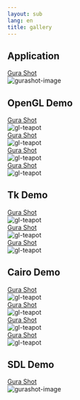 ```yaml
---
layout: sub
lang: en
title: gallery
---
```

## Application

<div class="card" style="width: 18rem;">
  <div class="card-header mb-2">
	<a href="http://app.gura-lang.org/gurashot/">Gura Shot</a>
  </div>
  <img class="card-img-bottom" src="{{ topdir }}/assets/gurashot-image.png" alt="gurashot-image">
</div>



## OpenGL Demo

<div class="card-columns">

  <div class="card">
	<div class="card-header mb-2">
	  <a href="#">Gura Shot</a>
	</div>
	<img class="card-img-bottom" src="{{ topdir }}/assets/gl-teapot.png" alt="gl-teapot">
  </div>

  <div class="card">
	<div class="card-header mb-2">
	  <a href="#">Gura Shot</a>
	</div>
	<img class="card-img-bottom" src="{{ topdir }}/assets/gl-logo.png" alt="gl-teapot">
  </div>

  <div class="card">
	<div class="card-header mb-2">
	  <a href="#">Gura Shot</a>
	</div>
	<img class="card-img-bottom" src="{{ topdir }}/assets/gl-sphere.png" alt="gl-teapot">
  </div>

  <div class="card">
	<div class="card-header mb-2">
	  <a href="#">Gura Shot</a>
	</div>
	<img class="card-img-bottom" src="{{ topdir }}/assets/gl-wave.png" alt="gl-teapot">
  </div>

</div>


## Tk Demo

<div class="card-columns">

  <div class="card" style="width: 12rem;">
	<div class="card-header mb-2">
	  <a href="#">Gura Shot</a>
	</div>
	<img class="card-img-bottom" src="{{ topdir }}/assets/tk-button.png" alt="gl-teapot">
  </div>

  <div class="card" style="width: 12rem;">
	<div class="card-header mb-2">
	  <a href="#">Gura Shot</a>
	</div>
	<img class="card-img-bottom" src="{{ topdir }}/assets/tk-listbox.png" alt="gl-teapot">
  </div>

  <div class="card" style="width: 12rem;">
	<div class="card-header mb-2">
	  <a href="#">Gura Shot</a>
	</div>
	<img class="card-img-bottom" src="{{ topdir }}/assets/tk-kangaroo.png" alt="gl-teapot">
  </div>

</div>


## Cairo Demo

<div class="card-columns">

  <div class="card">
	<div class="card-header mb-2">
	  <a href="#">Gura Shot</a>
	</div>
	<img class="card-img-bottom" src="{{ topdir }}/assets/cairo-samples-curve_to.png" alt="gl-teapot">
  </div>

  <div class="card">
	<div class="card-header mb-2">
	  <a href="#">Gura Shot</a>
	</div>
	<img class="card-img-bottom" src="{{ topdir }}/assets/cairo-samples-gradient.png" alt="gl-teapot">
  </div>

  <div class="card">
	<div class="card-header mb-2">
	  <a href="#">Gura Shot</a>
	</div>
	<img class="card-img-bottom" src="{{ topdir }}/assets/cairo-samples-text.png" alt="gl-teapot">
  </div>

  <div class="card">
	<div class="card-header mb-2">
	  <a href="#">Gura Shot</a>
	</div>
	<img class="card-img-bottom" src="{{ topdir }}/assets/cairo-samples-text_extents.png" alt="gl-teapot">
  </div>

</div>


## SDL Demo

<div class="card" style="width: 18rem;">
  <div class="card-header mb-2">
	<a href="http://app.gura-lang.org/gurashot/">Gura Shot</a>
  </div>
  <img class="card-img-bottom" src="{{ topdir }}/assets/sdl-chicken.png" alt="gurashot-image">
</div>
